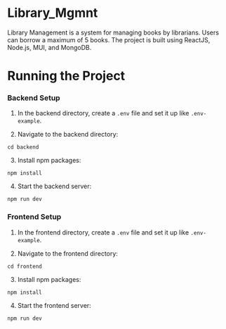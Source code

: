 # Library_Mgmnt

Library Management is a system for managing books by librarians. Users can borrow a maximum of 5 books. The project is built using ReactJS, Node.js, MUI, and MongoDB.

# Running the Project

### Backend Setup

1. In the backend directory, create a `.env` file and set it up like `.env-example`.

2. Navigate to the backend directory:

```
cd backend
```

3. Install npm packages:

```
npm install
```

4. Start the backend server:

```
npm run dev
```

### Frontend Setup

1. In the frontend directory, create a `.env` file and set it up like `.env-example`.

2. Navigate to the frontend directory:

```
cd frontend
```

3. Install npm packages:

```
npm install
```

4. Start the frontend server:

```
npm run dev
```
